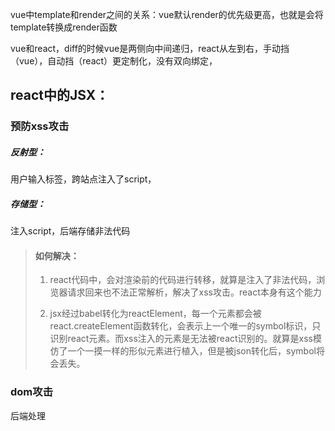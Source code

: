 vue中template和render之间的关系：vue默认render的优先级更高，也就是会将template转换成render函数

vue和react，diff的时候vue是两侧向中间递归，react从左到右，手动挡（vue），自动挡（react）更定制化，没有双向绑定，

## react中的JSX：

### 预防xss攻击

##### 反射型：

用户输入标签，跨站点注入了script，

##### 存储型：

注入script，后端存储非法代码

> ####   如何解决：
>
> 1. react代码中，会对渲染前的代码进行转移，就算是注入了非法代码，浏览器请求回来也不法正常解析，解决了xss攻击。react本身有这个能力
>
> 2. jsx经过babel转化为reactElement，每一个元素都会被react.createElement函数转化，会表示上一个唯一的symbol标识，只识别react元素。而xss注入的元素是无法被react识别的。就算是xss模仿了一个一摸一样的形似元素进行植入，但是被json转化后，symbol将会丢失。

### dom攻击

后端处理
